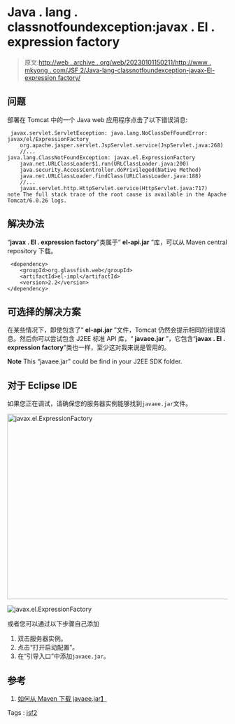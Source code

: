 # Java . lang . classnotfoundexception:javax . El . expression factory

> 原文:[http://web . archive . org/web/20230101150211/http://www . mkyong . com/JSF 2/Java-lang-classnotfoundexception-javax-El-expression factory/](http://web.archive.org/web/20230101150211/http://www.mkyong.com/jsf2/java-lang-classnotfoundexception-javax-el-expressionfactory/)

## 问题

部署在 Tomcat 中的一个 Java web 应用程序点击了以下错误消息:

```
 javax.servlet.ServletException: java.lang.NoClassDefFoundError: javax/el/ExpressionFactory
	org.apache.jasper.servlet.JspServlet.service(JspServlet.java:268)
	//...
java.lang.ClassNotFoundException: javax.el.ExpressionFactory
	java.net.URLClassLoader$1.run(URLClassLoader.java:200)
	java.security.AccessController.doPrivileged(Native Method)
	java.net.URLClassLoader.findClass(URLClassLoader.java:188)
	//...
	javax.servlet.http.HttpServlet.service(HttpServlet.java:717)
note The full stack trace of the root cause is available in the Apache Tomcat/6.0.26 logs. 
```

## 解决办法

“**javax . El . expression factory**”类属于“ **el-api.jar** ”库，可以从 Maven central repository 下载。

```
 <dependency>
	<groupId>org.glassfish.web</groupId>
	<artifactId>el-impl</artifactId>
	<version>2.2</version>
</dependency> 
```

## 可选择的解决方案

在某些情况下，即使包含了“ **el-api.jar** ”文件，Tomcat 仍然会提示相同的错误消息。然后你可以尝试包含 J2EE 标准 API 库，“ **javaee.jar** ”，它包含“**javax . El . expression factory**”类也一样，至少这对我来说是管用的。

**Note**
This “javaee.jar” could be find in your J2EE SDK folder.

## 对于 Eclipse IDE

如果您正在调试，请确保您的服务器实例能够找到`javaee.jar`文件。

<noscript><img src="../Images/f0e61f2ef956ad60a84224d0a385e579.png" alt="javax.el.ExpressionFactory" title="javax.el.ExpressionFactory" width="640" height="423" data-original-src="http://web.archive.org/web/20200616173400im_/http://www.mkyong.com/wp-content/uploads/2010/10/javax.el_.ExpressionFactory.png"/></noscript>

![javax.el.ExpressionFactory](../Images/94d4e51b81626345e77847ba4a7dcea5.png "javax.el.ExpressionFactory")

或者您可以通过以下步骤自己添加

1.  双击服务器实例。
2.  点击“打开启动配置”。
3.  在“引导入口”中添加`javaee.jar`。

## 参考

1.  [如何从 Maven 下载 javaee.jar】](http://web.archive.org/web/20200616173400/http://www.mkyong.com/maven/how-to-download-j2ee-api-javaee-jar-from-maven/)

Tags : [jsf2](http://web.archive.org/web/20200616173400/https://mkyong.com/tag/jsf2/)<input type="hidden" id="mkyong-current-postId" value="7477">